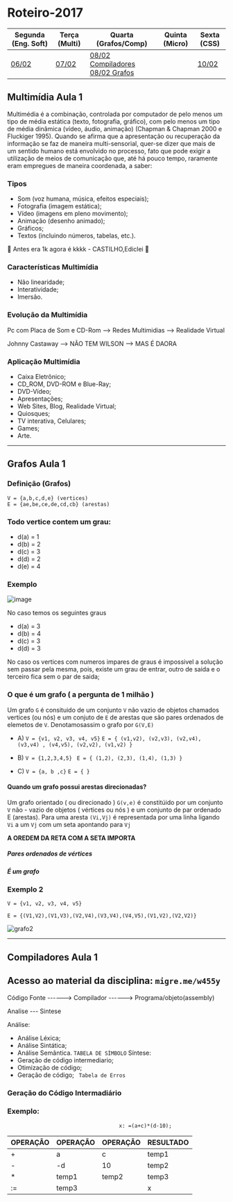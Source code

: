 # Roteiro-2017


| Segunda (Eng. Soft)| Terça (Multi)| Quarta (Grafos/Comp)| Quinta (Micro)| Sexta (CSS)|
|---------|-------|--------|--------|-------|
|[06/02](#eng-aula-1)|  [07/02](#multimídia-aula-1)|[08/02 Compiladores](#compiladores-aula-1) [08/02 Grafos](#grafos-aula-1) | | [10/02](#programacaointenet-aula-1) |

## Multimídia Aula 1


Multimédia é a combinação, controlada por computador de pelo menos um tipo de média estática (texto, fotografia, gráfico), com pelo menos um tipo de média dinâmica (vídeo, áudio, animação) (Chapman & Chapman 2000 e Fluckiger 1995). Quando se afirma que a apresentação ou recuperação da informação se faz de maneira multi-sensorial, quer-se dizer que mais de um sentido humano está envolvido no processo, fato que pode exigir a utilização de meios de comunicação que, até há pouco tempo, raramente eram empregues de maneira coordenada, a saber:

### Tipos

- Som (voz humana, música, efeitos especiais);
- Fotografia (imagem estática);
- Vídeo (imagens em pleno movimento);
- Animação (desenho animado);
- Gráficos;
- Textos (incluindo números, tabelas, etc.).

 :shit: Antes era 1k agora é kkkk - CASTILHO,Ediclei :shit:

### Características Multimídia 

- Não linearidade;
- Interatividade;
- Imersão.

### Evolução da Multimídia

Pc com Placa de Som e CD-Rom --> Redes Multimidias --> Realidade Virtual

Johnny Castaway -->  NÃO TEM WILSON --> MAS É DAORA

### Aplicação Multimídia 

- Caixa Eletrônico;
- CD_ROM, DVD-ROM e Blue-Ray;
- DVD-Vídeo;
- Apresentações;
- Web Sites, Blog, Realidade Virtual;
- Quiosques;
- TV interativa, Celulares;
- Games;
- Arte.

---
## Grafos Aula 1

### Definição (Grafos)

```
V = {a,b,c,d,e} (vertices)
E = {ae,be,ce,de,cd,cb} (arestas)
```

### Todo vertice contem um grau:
* d(a) = 1
* d(b) = 2
* d(c) = 3
* d(d) = 2
* d(e) = 4
    
### Exemplo

![image](http://s.glbimg.com/og/rg/f/original/2011/12/09/pontes_grafo_291_218.jpg)

No caso temos os seguintes graus

* d(a) = 3
* d(b) = 4
* d(c) = 3
* d(d) = 3

No caso os vertices com numeros impares de graus é impossivel a solução sem passar pela mesma, pois, existe um grau de entrar, outro de saida e o terceiro fica sem o par de saida; 

### O que é um grafo ( a pergunta de 1 milhão )

Um grafo `G` é consituido de um conjunto `V` não vazio de objetos chamados vertices (ou nós) e um conjuto de `E` de arestas que são pares ordenados de elemetos de `V`. Denotamosassim o grafo por `G(V,E)`

* A)
`V = {v1, v2, v3, v4, v5}`
`E = { (v1,v2), (v2,v3), (v2,v4), (v3,v4) , (v4,v5), (v2,v2), (v1,v2) }`

* B)
`V = {1,2,3,4,5} `
`E = { (1,2), (2,3), (1,4), (1,3) }` 

* C)
`V = {a, b ,c}`
`E = { }`

#### Quando um grafo possui arestas direcionadas?

Um grafo orientado ( ou direcionado ) `G(v,e)` é constitúido por um conjunto `V` não - vazio de objetos ( vértices ou nós ) e um conjunto de par ordenado E (arestas).
Para uma aresta `(Vi,Vj)` é representada por uma linha ligando `Vi` a um `Vj` com um seta apontando para `Vj`

**A OREDEM DA RETA COM A SETA IMPORTA** 

##### Pares ordenados de vértices
##### É um grafo

### Exemplo 2

`V = {v1, v2, v3, v4, v5}`

`E = {(V1,V2),(V1,V3),(V2,V4),(V3,V4),(V4,V5),(V1,V2),(V2,V2)}` 

![grafo2](grafo.png)


---
## Compiladores Aula 1

Acesso ao material da disciplina:
``migre.me/w455y``
---
Código Fonte ------> Compilador ------> Programa/objeto(assembly)

Analise --- Sintese


Análise:
- Análise Léxica;
- Análise Sintática;
- Análise Semântica.
   ``TABELA DE SÍMBOLO``
Síntese:
- Geração de código intermediario;
- Otimização de código;
- Geração de código;
 `` Tabela de Erros`` 

### Geração do Código Intermadiário

### Exemplo:
``` 
                                    x: =(a+c)*(d-10);
``` 

|OPERAÇÃO|OPERAÇÃO|OPERAÇÃO|RESULTADO|
|   ---  |   ---  |   ---  |   ---   |
|    +   |    a   |    c   |  temp1  |
|    -   |   -d   |   10   |  temp2  |
|    *   |  temp1 |  temp2 |  temp3  |
|   :=   |  temp3 |        |    x    |
                       


